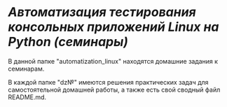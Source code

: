 # *Автоматизация тестирования консольных приложений Linux на Python (семинары)* #
В данной папке "automatization_linux" находятся домашние задания к семинарам.

В каждой папке "dz№" имеются решения практических задач для самостоятельной домашней работы, а также есть свой сводный файл README.md.